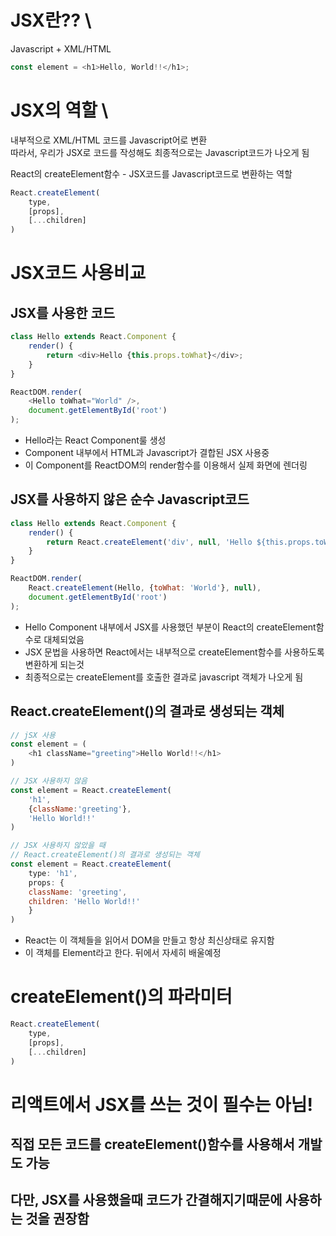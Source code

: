 # JSX란?? \ 
Javascript + XML/HTML
```javascript
const element = <h1>Hello, World!!</h1>;
```



# JSX의 역할 \
내부적으로 XML/HTML 코드를 Javascript어로 변환 \
따라서, 우리가 JSX로 코드를 작성해도 최종적으로는 Javascript코드가 나오게 됨

React의 createElement함수 - JSX코드를 Javascript코드로 변환하는 역할
```javascript
React.createElement(
	type,
	[props],
	[...children]
)
```


# JSX코드 사용비교
## JSX를 사용한 코드
```javascript
class Hello extends React.Component {
	render() {
		return <div>Hello {this.props.toWhat}</div>;
	}
}

ReactDOM.render(
	<Hello toWhat="World" />,
	document.getElementById('root')
);
```
- Hello라는 React Component룰 생성
- Component 내부에서 HTML과 Javascript가 결합된 JSX 사용중
- 이 Component를 ReactDOM의 render함수를 이용해서 실제 화면에 렌더링


## JSX를 사용하지 않은 순수 Javascript코드
```javascript
class Hello extends React.Component {
	render() {
		return React.createElement('div', null, 'Hello ${this.props.toWhat}');
	}
}

ReactDOM.render(
	React.createElement(Hello, {toWhat: 'World'}, null),
	document.getElementById('root')
);
```
- Hello Component 내부에서 JSX를 사용했던 부분이 React의 createElement함수로 대체되었음
- JSX 문법을 사용하면 React에서는 내부적으로 createElement함수를 사용하도록 변환하게 되는것
- 최종적으로는 createElement를 호출한 결과로 javascript 객체가 나오게 됨


## React.createElement()의 결과로 생성되는 객체
```javascript
// jSX 사용
const element = (
	<h1 className="greeting">Hello World!!</h1>
)
```
```javascript
// JSX 사용하지 않음
const element = React.createElement(
	'h1',
	{className:'greeting'},
	'Hello World!!'
)
```
```javascript
// JSX 사용하지 않았을 때
// React.createElement()의 결과로 생성되는 객체
const element = React.createElement(
	type: 'h1',
	props: {
	className: 'greeting',
	children: 'Hello World!!'
	}
)
```
- React는 이 객체들을 읽어서 DOM을 만들고 항상 최신상태로 유지함
- 이 객체를 Element라고 한다. 뒤에서 자세히 배울예정



# createElement()의 파라미터
```javascript
React.createElement(
	type,
	[props],
	[...children]
)
```

# 리액트에서 JSX를 쓰는 것이 필수는 아님!
## 직접 모든 코드를 createElement()함수를 사용해서 개발도 가능
## 다만, JSX를 사용했을때 코드가 간결해지기때문에 사용하는 것을 권장함